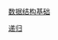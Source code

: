 <!--
 * @Author: DaiLinBo
 * @Date: 2020-06-19 00:58:10
 * @LastEditTime: 2020-09-12 16:32:42
 * @LastEditors: Aiden
 * @Description: 
--> 
[数据结构基础](../classify/data-structure/data-structure.md)

[递归](../classify/data-structure/recursive.md)